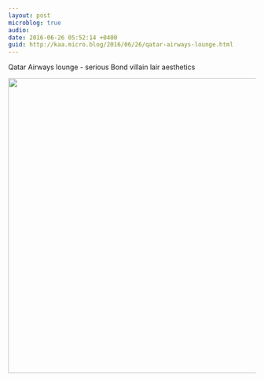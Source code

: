 ```yaml
---
layout: post
microblog: true
audio: 
date: 2016-06-26 05:52:14 +0400
guid: http://kaa.micro.blog/2016/06/26/qatar-airways-lounge.html
---
```

Qatar Airways lounge - serious Bond villain lair aesthetics

<img src="https://micro.kaa.bz/uploads/2018/3a33aa69a6.jpg" width="600" height="600" />
